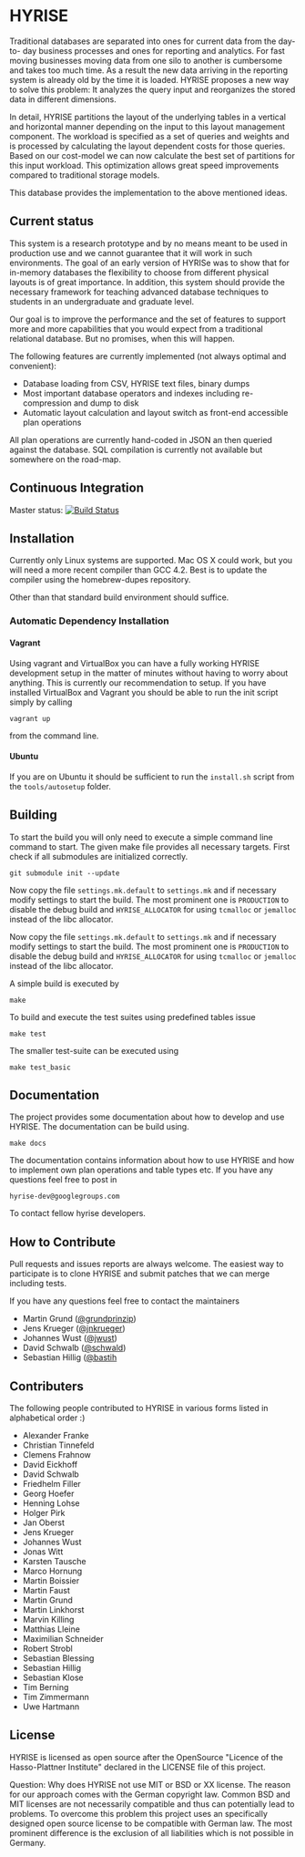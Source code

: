 # HYRISE

Traditional databases are separated into ones for current data from the day-to-
day business processes and ones for reporting and analytics. For fast moving
businesses moving data from one silo to another is cumbersome and takes too
much time. As a result the new data arriving in the reporting system is already
old by the time it is loaded. HYRISE proposes a new way to solve this problem:
It analyzes the query input and reorganizes the stored data in different
dimensions.

In detail, HYRISE partitions the layout of the underlying tables in a vertical
and horizontal manner depending on the input to this layout management
component. The workload is specified as a set of queries and weights and is
processed by calculating the layout dependent costs for those queries. Based on
our cost-model we can now calculate the best set of partitions for this input
workload. This optimization allows great speed improvements compared to
traditional storage models.

This database provides the implementation to the above mentioned ideas. 

## Current status

This system is a research prototype and by no means meant to be used in
production use and we cannot guarantee that it will work in such environments.
The goal of an early version of HYRISe was to show that for in-memory databases
the flexibility to choose from different physical layouts is of great
importance. In addition, this system should provide the necessary framework for
teaching advanced database techniques to students in an undergraduate and
graduate level.

Our goal is to improve the performance and the set of features to support more
and more capabilities that you would expect from a traditional relational
database. But no promises, when this will happen.

The following features are currently implemented (not always optimal and convenient):

  * Database loading from CSV, HYRISE text files, binary dumps 
  * Most important database operators and indexes including re-compression and dump to disk
  * Automatic layout calculation and layout switch as front-end accessible plan operations

All plan operations are currently hand-coded in JSON an then queried against
the database. SQL compilation is currently not available but somewhere on the
road-map.

## Continuous Integration

Master status: [![Build Status](https://travis-ci.org/hyrise/hyrise.png?branch=master)](https://travis-ci.org/hyrise/hyrise)

## Installation

Currently only Linux systems are supported. Mac OS X could work, but you will
need a more recent compiler than GCC 4.2. Best is to update the compiler using
the homebrew-dupes repository.

Other than that standard build environment should suffice.

### Automatic Dependency Installation

#### Vagrant

Using vagrant and VirtualBox you can have a fully working HYRISE development
setup in the matter of minutes without having to worry about anything. This is
currently our recommendation to setup. If you have installed VirtualBox and Vagrant you should be able to run the init script simply by calling

    vagrant up 

from the command line.

#### Ubuntu

If you are on Ubuntu it should be sufficient to run the `install.sh` script from the `tools/autosetup` folder. 
  
## Building

To start the build you will only need to execute a simple command line command
to start. The given make file provides all necessary targets. First check if
all submodules are initialized correctly.

    git submodule init --update

Now copy the file `settings.mk.default` to `settings.mk` and if necessary
modify settings to start the build. The most prominent one is `PRODUCTION` to
disable the debug build and `HYRISE_ALLOCATOR` for using `tcmalloc` or
`jemalloc` instead of the libc allocator.

Now copy the file `settings.mk.default` to `settings.mk` and if necessary
modify settings to start the build. The most prominent one is `PRODUCTION` to
disable the debug build and `HYRISE_ALLOCATOR` for using `tcmalloc` or
`jemalloc` instead of the libc allocator.

A simple build is executed by

    make

To build and execute the test suites using predefined tables issue

    make test

The smaller test-suite can be executed using

    make test_basic

## Documentation

The project provides some documentation about how to develop and use HYRISE.
The documentation can be build using.

    make docs

The documentation contains information about how to use HYRISE and how to
implement own plan operations and table types etc. If you have any questions
feel free to post in

    hyrise-dev@googlegroups.com

To contact fellow hyrise developers.

## How to Contribute

Pull requests and issues reports are always welcome. The easiest way to
participate is to clone HYRISE and submit patches that we can merge including
tests.

If you have any questions feel free to contact the maintainers

  * Martin Grund ([@grundprinzip](https://github.com/grundprinzip))
  * Jens Krueger ([@jnkrueger](https://github.com/jnkrueger))
  * Johannes Wust ([@jwust](https://github.com/jwust))
  * David Schwalb ([@schwald](https://github.com/schwald))
  * Sebastian Hillig ([@bastih]((https://github.com/bastih))


## Contributers

The following people contributed to HYRISE in various forms listed in
alphabetical order :)

  * Alexander Franke
  * Christian Tinnefeld
  * Clemens Frahnow
  * David Eickhoff
  * David Schwalb
  * Friedhelm Filler
  * Georg Hoefer
  * Henning Lohse
  * Holger Pirk
  * Jan Oberst
  * Jens Krueger
  * Johannes Wust
  * Jonas Witt
  * Karsten Tausche
  * Marco Hornung
  * Martin Boissier
  * Martin Faust
  * Martin Grund
  * Martin Linkhorst
  * Marvin Killing
  * Matthias Lleine
  * Maximilian Schneider
  * Robert Strobl
  * Sebastian Blessing
  * Sebastian Hillig
  * Sebastian Klose
  * Tim Berning
  * Tim Zimmermann
  * Uwe Hartmann

## License

HYRISE is licensed as open source after the OpenSource "Licence of the Hasso-Plattner Institute" declared in the LICENSE file of this project. 

Question: Why does HYRISE not use MIT or BSD or XX license. The reason for our
approach comes with the German copyright law. Common BSD and MIT licenses are
not necessarily compatible and thus can potentially lead to problems. To
overcome this problem this project uses an specifically designed open source
license to be compatible with German law. The most prominent difference is the
exclusion of all liabilities which is not possible in Germany.
